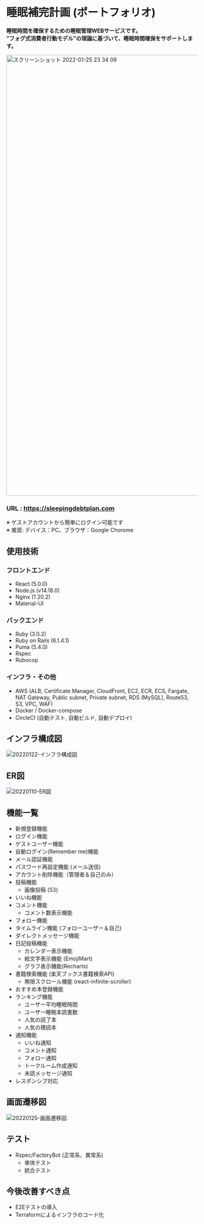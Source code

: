 # 睡眠補完計画 (ポートフォリオ)
**睡眠時間を確保するための睡眠管理WEBサービスです。**  
**”フォグ式消費者行動モデル”の理論に基づいて、睡眠時間確保をサポートします。**

<img width="1153" alt="スクリーンショット 2022-01-25 23 34 09" src="https://user-images.githubusercontent.com/90957668/150996789-0c69c181-ceda-4c64-abf4-7e3107aee9dd.png">

### URL : https://sleepingdebtplan.com  
※ ゲストアカウントから簡単にログイン可能です  
※ 推奨: デバイス：PC、ブラウザ：Google Chorome  

## 使用技術
### フロントエンド
* React (5.0.0)
* Node.js (v14.18.0)
* Nginx (1.20.2)
* Material-UI
### バックエンド
* Ruby (3.0.2)
* Ruby on Rails (6.1.4.1)
* Puma (5.4.0)
* Rspec
* Rubocop
### インフラ・その他
* AWS (ALB, Certificate Manager, CloudFront, EC2, ECR, ECS, Fargate, NAT Gateway, Public subnet, Private subnet, RDS (MySQL), Route53, S3, VPC, WAF)
* Docker / Docker-compose
* CircleCI (自動テスト, 自動ビルド, 自動デプロイ)

## インフラ構成図
![20220122-インフラ構成図](https://user-images.githubusercontent.com/90957668/150514947-7e575f46-a9dd-454d-9731-abb7df472265.jpg)

## ER図
![20220110-ER図](https://user-images.githubusercontent.com/90957668/148783446-e9d86abf-6584-4ec1-9dfe-b061938bd203.jpg)

## 機能一覧
* 新規登録機能
* ログイン機能
* ゲストユーザー機能
* 自動ログイン(Remember me)機能
* メール認証機能
* パスワード再設定機能 (メール送信)
* アカウント削除機能（管理者＆自己のみ）
* 投稿機能
  * 画像投稿 (S3)
* いいね機能
* コメント機能
  * コメント数表示機能
* フォロー機能
* タイムライン機能 (フォローユーザー＆自己)
* ダイレクトメッセージ機能
* 日記投稿機能
  * カレンダー表示機能
  * 絵文字表示機能 (EmojiMart)
  * グラフ表示機能(Recharts)
* 書籍検索機能 (楽天ブックス書籍検索API)
  * 無限スクロール機能 (react-infinite-scroller)
* おすすめ本登録機能
* ランキング機能
  * ユーザー平均睡眠時間
  * ユーザー睡眠本読書数
  * 人気の読了本
  * 人気の積読本
* 通知機能
  * いいね通知
  * コメント通知
  * フォロー通知
  * トークルーム作成通知
  * 未読メッセージ通知
* レスポンシブ対応

## 画面遷移図
![20220125-画面遷移図](https://user-images.githubusercontent.com/90957668/150994957-6c180b6d-e018-490d-9a55-2d31922e16d2.jpg)

## テスト
* Rspec/FactoryBot (正常系、異常系)
  * 単体テスト
  * 統合テスト

## 今後改善すべき点
* E2Eテストの導入
* Terraformによるインフラのコード化
